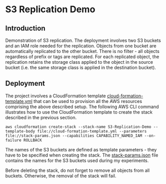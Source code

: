 # S3 Replication Demo

## Introduction
Demonstration of S3 replication. The deployment involves two S3 buckets and an IAM role needed for the replication. Objects from one bucket are automatically replicated to the other bucket. There is no filter - all objects regardless of prefix or tags are replicated. For each replicated object, the replication retains the storage class applied to the object in the source bucket (i.e. the same storage class is applied in the destination bucket).

## Deployment
The project involves a CloudFormation template [cloud-formation-template.yml](./cloud-formation-template.yml) that can be used to provision all the AWS resources comprising the above described setup. The following AWS CLI command illustrates how to use the CloudFormation template to create the stack described in the previous section.

```
aws cloudformation create-stack --stack-name S3-Replication-Demo --template-body file://cloud-formation-template.yml --parameters file://stack-params.json --capabilities CAPABILITY_NAMED_IAM --on-failure ROLLBACK
```

The names of the S3 buckets are defined as template parameters - they have to be specified when creating the stack. The [stack-params.json](./stack-params.json) file contains the names for the S3 buckets used during my experiments.


Before deleting the stack, do not forget to remove all objects from all buckets. Otherwise, the removal of the stack will fail.
